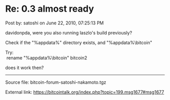 # Re: 0.3 almost ready

Post by: satoshi on June 22, 2010, 07:25:13 PM

davidonpda, were you also running laszlo's build previously?

Check if the "%appdata%" directory exists, and "%appdata%\bitcoin"

Try:<br>
&nbsp;rename "%appdata%\bitcoin" bitcoin2

does it work then?

---

Source file: bitcoin-forum-satoshi-nakamoto.tgz

External link: https://bitcointalk.org/index.php?topic=199.msg1677#msg1677
